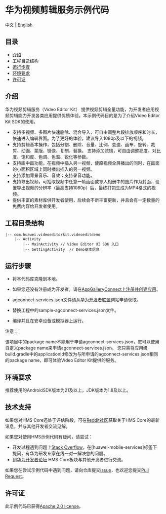 # 华为视频剪辑服务示例代码

中文 | [English](README.md)

## 目录

 * [介绍](#介绍)
 * [工程目录结构](#工程目录结构)
 * [运行步骤](#运行步骤)
 * [环境要求](#环境要求)
 * [许可证](#许可证)


## 介绍
华为视频剪辑服务（Video Editor Kit） 提供视频剪辑全量功能，为开发者应用视频剪辑能力开发各类应用提供优质体验。本示例代码目的是为了介绍Video Editor Kit SDK的使用。

- 支持多视频、多图片快速删除、混合导入，可自由调整片段排放顺序和时长，快速进入编辑界面。为了更好的体验，建议导入1080p及以下的视频。 
- 支持剪辑基本操作，包括分割、删除、音量、比例、变速、画布、旋转、裁剪、动画、蒙版、镜像、复制、替换。 支持添加滤镜，可自由调整亮度、对比度、饱和度、色调、色温、锐化等参数。 
- 支持画中画功能，在视频中插入另一视频，使原视频全屏播出的同时，在画面的小面积区域上同时播出插入的另一视频。 
- 支持添加背景音乐、音效；支持录音功能。 
- 支持导出视频，可抽取视频中任意一帧画面或导入相册中的图片作为封面，设置导出视频的分辨率（最高支持1080p）后，最终打包生成为MP4格式的视频。
- 提供丰富的素材库供开发者使用，后续会不断丰富更新，并且会有一定数量的免费内容给开发者使用。 

## 工程目录结构

```
|-- com.huawei.videoeditorkit.videoeditdemo
	|-- Activity
		|-- MainActivity // Video Editor UI SDK 入口
		|-- SettingActivity  // Demo基本信息
```

## 运行步骤
 - 将本代码库克隆到本地。

 - 如果您还没有注册成为开发者，请在[AppGalleryConnect上注册并创建应用](https://developer.huawei.com/consumer/cn/service/josp/agc/index.html)。
 - agconnect-services.json文件请从[华为开发者联盟](https://developer.huawei.com/consumer/cn/doc/development/Media-Guides/config-agc-0000001101108580)网站申请获取。
 - 替换工程中的sample-agconnect-services.json文件。
 - 编译并且在安卓设备或模拟器上运行。

注意：

该项目中的package name不能用于申请agconnect-services.json，您可以使用自定义package name来申请agconnect-services.json。
您只需将应用级build.gradle中的applicationId修改为与所申请的agconnect-services.json相同的package name，即可体验Video Editor Kit提供的服务。

## 环境要求
推荐使用的AndroidSDK版本为21及以上，JDK版本为1.8及以上。

##  技术支持

如果您对HMS Core还处于评估阶段，可在[Reddit社区](https://www.reddit.com/r/HuaweiDevelopers/)获取关于HMS Core的最新讯息，并与其他开发者交流见解。

如果您对使用HMS示例代码有疑问，请尝试：

- 开发过程遇到问题上[Stack Overflow](https://stackoverflow.com/questions/tagged/huawei-mobile-services)，在\[huawei-mobile-services]标签下提问，有华为研发专家在线一对一解决您的问题。
- 到[华为开发者论坛](https://developer.huawei.com/consumer/cn/forum/blockdisplay?fid=18) HMS Core板块与其他开发者进行交流。

如果您在尝试示例代码中遇到问题，请向仓库提交[issue](https://github.com/HMS-Core/hms-video-editor-demo/issues)，也欢迎您提交[Pull Request](https://github.com/HMS-Core/hms-video-editor-demo/pulls)。

##  许可证

此示例代码已获得[Apache 2.0 license](https://www.apache.org/licenses/LICENSE-2.0)。

